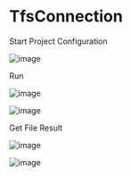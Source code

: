 # TfsConnection

Start Project
Configuration

![image](https://user-images.githubusercontent.com/85359715/120834631-a95a3080-c539-11eb-88ef-43e697273cef.png)


Run

![image](https://user-images.githubusercontent.com/85359715/120830541-fbe51e00-c534-11eb-99c2-ecd0d0d14b86.png)

![image](https://user-images.githubusercontent.com/85359715/120833363-15d43000-c538-11eb-821a-49ba7c206b57.png)


Get File Result

![image](https://user-images.githubusercontent.com/85359715/120830649-1cad7380-c535-11eb-92c0-86807329f37b.png)

![image](https://user-images.githubusercontent.com/85359715/120830693-2636db80-c535-11eb-9560-ece9f0ac6aef.png)
